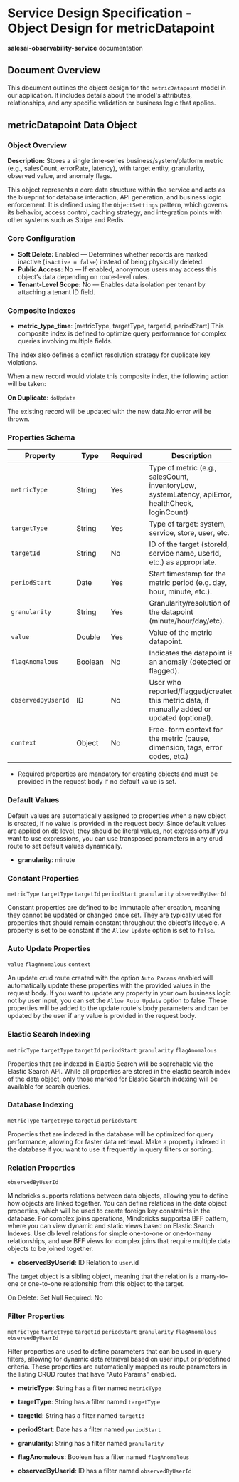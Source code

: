 # Service Design Specification - Object Design for metricDatapoint

**salesai-observability-service** documentation

## Document Overview

This document outlines the object design for the `metricDatapoint` model in our application. It includes details about the model's attributes, relationships, and any specific validation or business logic that applies.

## metricDatapoint Data Object

### Object Overview

**Description:** Stores a single time-series business/system/platform metric (e.g., salesCount, errorRate, latency), with target entity, granularity, observed value, and anomaly flags.

This object represents a core data structure within the service and acts as the blueprint for database interaction, API generation, and business logic enforcement.
It is defined using the `ObjectSettings` pattern, which governs its behavior, access control, caching strategy, and integration points with other systems such as Stripe and Redis.

### Core Configuration

- **Soft Delete:** Enabled — Determines whether records are marked inactive (`isActive = false`) instead of being physically deleted.
- **Public Access:** No — If enabled, anonymous users may access this object’s data depending on route-level rules.
- **Tenant-Level Scope:** No — Enables data isolation per tenant by attaching a tenant ID field.

### Composite Indexes

- **metric_type_time**: [metricType, targetType, targetId, periodStart]
  This composite index is defined to optimize query performance for complex queries involving multiple fields.

The index also defines a conflict resolution strategy for duplicate key violations.

When a new record would violate this composite index, the following action will be taken:

**On Duplicate**: `doUpdate`

The existing record will be updated with the new data.No error will be thrown.

### Properties Schema

| Property           | Type    | Required | Description                                                                                       |
| ------------------ | ------- | -------- | ------------------------------------------------------------------------------------------------- |
| `metricType`       | String  | Yes      | Type of metric (e.g., salesCount, inventoryLow, systemLatency, apiError, healthCheck, loginCount) |
| `targetType`       | String  | Yes      | Type of target: system, service, store, user, etc.                                                |
| `targetId`         | String  | No       | ID of the target (storeId, service name, userId, etc.) as appropriate.                            |
| `periodStart`      | Date    | Yes      | Start timestamp for the metric period (e.g. day, hour, minute, etc.).                             |
| `granularity`      | String  | Yes      | Granularity/resolution of the datapoint (minute/hour/day/etc).                                    |
| `value`            | Double  | Yes      | Value of the metric datapoint.                                                                    |
| `flagAnomalous`    | Boolean | No       | Indicates the datapoint is an anomaly (detected or flagged).                                      |
| `observedByUserId` | ID      | No       | User who reported/flagged/created this metric data, if manually added or updated (optional).      |
| `context`          | Object  | No       | Free-form context for the metric (cause, dimension, tags, error codes, etc.)                      |

- Required properties are mandatory for creating objects and must be provided in the request body if no default value is set.

### Default Values

Default values are automatically assigned to properties when a new object is created, if no value is provided in the request body.
Since default values are applied on db level, they should be literal values, not expressions.If you want to use expressions, you can use transposed parameters in any crud route to set default values dynamically.

- **granularity**: minute

### Constant Properties

`metricType` `targetType` `targetId` `periodStart` `granularity` `observedByUserId`

Constant properties are defined to be immutable after creation, meaning they cannot be updated or changed once set. They are typically used for properties that should remain constant throughout the object's lifecycle.
A property is set to be constant if the `Allow Update` option is set to `false`.

### Auto Update Properties

`value` `flagAnomalous` `context`

An update crud route created with the option `Auto Params` enabled will automatically update these properties with the provided values in the request body.
If you want to update any property in your own business logic not by user input, you can set the `Allow Auto Update` option to false.
These properties will be added to the update route's body parameters and can be updated by the user if any value is provided in the request body.

### Elastic Search Indexing

`metricType` `targetType` `targetId` `periodStart` `granularity` `flagAnomalous`

Properties that are indexed in Elastic Search will be searchable via the Elastic Search API.
While all properties are stored in the elastic search index of the data object, only those marked for Elastic Search indexing will be available for search queries.

### Database Indexing

`metricType` `targetType` `targetId` `periodStart`

Properties that are indexed in the database will be optimized for query performance, allowing for faster data retrieval.
Make a property indexed in the database if you want to use it frequently in query filters or sorting.

### Relation Properties

`observedByUserId`

Mindbricks supports relations between data objects, allowing you to define how objects are linked together.
You can define relations in the data object properties, which will be used to create foreign key constraints in the database.
For complex joins operations, Mindbricks supportsa BFF pattern, where you can view dynamic and static views based on Elastic Search Indexes.
Use db level relations for simple one-to-one or one-to-many relationships, and use BFF views for complex joins that require multiple data objects to be joined together.

- **observedByUserId**: ID
  Relation to `user`.id

The target object is a sibling object, meaning that the relation is a many-to-one or one-to-one relationship from this object to the target.

On Delete: Set Null
Required: No

### Filter Properties

`metricType` `targetType` `targetId` `periodStart` `granularity` `flagAnomalous` `observedByUserId`

Filter properties are used to define parameters that can be used in query filters, allowing for dynamic data retrieval based on user input or predefined criteria.
These properties are automatically mapped as route parameters in the listing CRUD routes that have "Auto Params" enabled.

- **metricType**: String has a filter named `metricType`

- **targetType**: String has a filter named `targetType`

- **targetId**: String has a filter named `targetId`

- **periodStart**: Date has a filter named `periodStart`

- **granularity**: String has a filter named `granularity`

- **flagAnomalous**: Boolean has a filter named `flagAnomalous`

- **observedByUserId**: ID has a filter named `observedByUserId`
